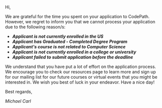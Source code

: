 Hi,

We are grateful for the time you spent on your application to CodePath. However, we regret to inform you that we cannot process your application due to the following reason/s:

- ***Applicant is not currently enrolled in the US*** 
- ***Applicant has Graduated - Completed Degree Program***
- ***Applicant's course is not related to Computer Science***
- ***Applicant is not currently enrolled in a college or university***
- ***Applicant failed to submit application before the deadline***

We understand that you have put a lot of effort on the application process. We encourage you to check our resources page to learn more and sign up for our mailing list for our future courses or virtual events that you might be interested in. We wish you best of luck in your endeavor. Have a nice day!

Best regards,

*Michael Carl*
